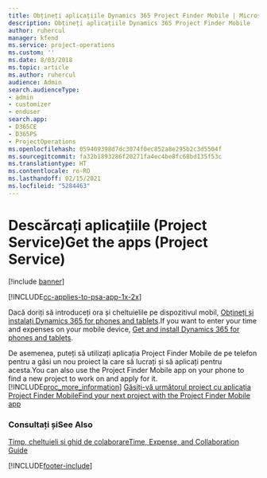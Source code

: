 ```yaml
---
title: Obțineți aplicațiile Dynamics 365 Project Finder Mobile | MicrosoftDocs
description: Obțineți aplicațiile Dynamics 365 Project Finder Mobile
author: ruhercul
manager: kfend
ms.service: project-operations
ms.custom: ''
ms.date: 8/03/2018
ms.topic: article
ms.author: ruhercul
audience: Admin
search.audienceType:
- admin
- customizer
- enduser
search.app:
- D365CE
- D365PS
- ProjectOperations
ms.openlocfilehash: 059409398d7dc3074f0ec852a8e295b2c3d5504f
ms.sourcegitcommit: fa32b1893286f20271fa4ec4be8fc68bd135f53c
ms.translationtype: HT
ms.contentlocale: ro-RO
ms.lasthandoff: 02/15/2021
ms.locfileid: "5284463"
---
```

# <a name="get-the-apps-project-service"></a><span data-ttu-id="f1531-103">Descărcați aplicațiile (Project Service)</span><span class="sxs-lookup"><span data-stu-id="f1531-103">Get the apps (Project Service)</span></span>

[!include [banner](../includes/psa-now-project-operations.md)]

[!INCLUDE[cc-applies-to-psa-app-1x-2x](../includes/cc-applies-to-psa-app-1x-2x.md)]

<span data-ttu-id="f1531-104">Dacă doriți să introduceți ora și cheltuielile pe dispozitivul mobil, [Obțineți și instalați Dynamics 365 for phones and tablets](https://docs.microsoft.com/dynamics365/mobile-app/dynamics-365-phones-tablets-users-guide).</span><span class="sxs-lookup"><span data-stu-id="f1531-104">If you want to enter your time and expenses on your mobile device, [Get and install Dynamics 365 for phones and tablets](https://docs.microsoft.com/dynamics365/mobile-app/dynamics-365-phones-tablets-users-guide).</span></span>  
  
 <span data-ttu-id="f1531-105">De asemenea, puteți să utilizați aplicația Project Finder Mobile de pe telefon pentru a găsi un nou proiect la care să lucrați și să aplicați pentru acesta.</span><span class="sxs-lookup"><span data-stu-id="f1531-105">You can also use the Project Finder Mobile app on your phone to find a new project to work on and apply for it.</span></span> [!INCLUDE[proc_more_information](../includes/proc-more-information.md)] <span data-ttu-id="f1531-106">[Găsiți-vă următorul proiect cu aplicația Project Finder Mobile](../psa/find-next-project-finder-mobile-app.md)</span><span class="sxs-lookup"><span data-stu-id="f1531-106">[Find your next project with the Project Finder Mobile app](../psa/find-next-project-finder-mobile-app.md)</span></span> 
  
### <a name="see-also"></a><span data-ttu-id="f1531-107">Consultați și</span><span class="sxs-lookup"><span data-stu-id="f1531-107">See Also</span></span>  
 [<span data-ttu-id="f1531-108">Timp, cheltuieli și ghid de colaborare</span><span class="sxs-lookup"><span data-stu-id="f1531-108">Time, Expense, and Collaboration Guide</span></span>](../psa/time-expense-collaboration-guide.md)


[!INCLUDE[footer-include](../includes/footer-banner.md)]